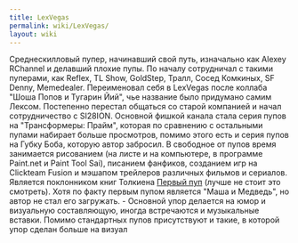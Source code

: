 ```yaml
---
title: LexVegas
permalink: wiki/LexVegas/
layout: wiki
---
```


Среднескилловый пупер, начинавший свой путь, изначально как Alexey
RChannel и делавший плохие пупы. По началу сотрудничал с такими
пуперами, как Reflex, TL Show, GoldStep, Тралл, Сосед Комкиных, SF
Denny, Memedealer. Переименовал себя в LexVegas после коллаба "Шоша
Попов и Тугарин Йий", чье название было придумано самим Лексом.
Постепенно перестал общаться со старой компанией и начал сотрудничество
с SI28ION. Основной фишкой канала стала серия пупов на "Трансформеры:
Прайм", которая по сравнению с остальными пупами набирает больше
просмотров, помимо этого есть и серия пупов на Губку Боба, которую автор
забросил. В свободное от пупов время занимается рисованием (на листе и
на компьютере, в программе Paint.net и Paint Tool Sai), писанием
фанфиков, созданием игр на Clickteam Fusion и мэшапом трейлеров
различных фильмов и сериалов. Является поклонником книг Толкиена [Первый
пуп](https://www.youtube.com/watch?v=miW0-abZlq0) (лучше не стоит это
смотреть). Хотя по факту первым пупом является "Маша и Медведь", но
автор не стал его загружать. - Основной упор делается на юмор и
визуальную составляющую, иногда встречаются и музыкальные вставки.
Помимо стандартных пупов присутствуют и такие, в которой упор сделан
больше на визуал
